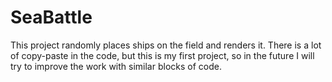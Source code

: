 # SeaBattle
This project randomly places ships on the field and renders it. 
There is a lot of copy-paste in the code, but this is my first project, 
so in the future I will try to improve the work with similar blocks of code.
